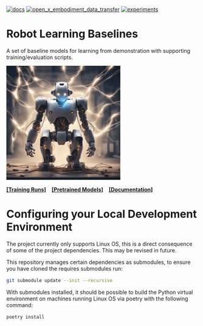 [![docs](https://github.com/peterdavidfagan/robot_learning_baselines/actions/workflows/pages.yaml/badge.svg)](https://github.com/peterdavidfagan/robot_learning_baselines/blob/main/.github/workflows/pages.yaml)
[![open_x_embodiment_data_transfer](https://github.com/peterdavidfagan/robot_learning_baselines/actions/workflows/open-x-embodiment-data-transfer.yaml/badge.svg)](https://github.com/peterdavidfagan/robot_learning_baselines/blob/main/.github/workflows/open-x-embodiment-data-transfer.yaml)
[![experiments](https://img.shields.io/badge/wandb-experiments?style=flat&labelColor=%2300000&color=%23FFFF00)](https://wandb.ai/ipab-rad/robot_learning_baselines)

# Robot Learning Baselines

A set of baseline models for learning from demonstration with supporting training/evaluation scripts.

<img src="./assets/robot_learning.jpeg" height=300/>

[**[Training Runs]**](https://wandb.ai/ipab-rad/robot_learning_baselines) &ensp; [**[Pretrained Models]**](https://github.com/peterdavidfagan/robot_learning_baselines/tree/main) &ensp; [**[Documentation]**](https://peterdavidfagan.com/robot_learning_baselines/) &ensp;


# Configuring your Local Development Environment

The project currently only supports Linux OS, this is a direct consequence of some of the project dependencies. This may be revised in future.

This repository manages certain dependencies as submodules, to ensure you have cloned the requires submodules run:

```bash
git submodule update --init --recursive
```

With submodules installed, it should be possible to build the Python virtual environment on machines running Linux OS via poetry with the following command:

```bash
poetry install
```
